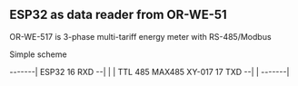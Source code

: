 ## ESP32 as data reader from OR-WE-51
OR-WE-517 is 3-phase multi-tariff energy meter with RS-485/Modbus

Simple scheme

-------|
ESP32  16 RXD --|
       |        | TTL 485 MAX485 XY-017
       17 TXD --|
       |
-------|
